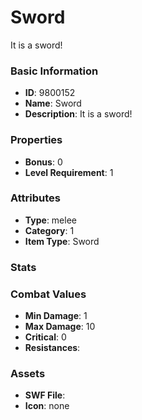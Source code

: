# Sword

It is a sword!

### Basic Information

- **ID**: 9800152
- **Name**: Sword
- **Description**: It is a sword!

### Properties

- **Bonus**: 0
- **Level Requirement**: 1

### Attributes

- **Type**: melee     
- **Category**: 1
- **Item Type**: Sword

### Stats


### Combat Values

- **Min Damage**: 1
- **Max Damage**: 10
- **Critical**: 0
- **Resistances**: 

### Assets

- **SWF File**: 
- **Icon**: none


